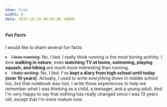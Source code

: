 ```yaml
---
show: true
width: 8
date: 2025-10-29 00:01:00 +0800
---
```

<div class="p-4">
    <h5>Fun Facts</h5>
    <p class="text-justify small">
      I would like to share several fun facts:
        <li class="mb-2 small">
            <del>I love running.</del> No, I lied. I really think running is the most boring activity. I love <b>walking in nature</b>, even <b>watching TV at home, swimming, playing squash, and hiking</b> are much more interesting than running.
        </li>
        <li class="mb-2 small">
            <del>I hate writing.</del> No, I lied. I've <b>kept a diary from high school until today (over 10 years)</b>. Actually, I used to write everything down in middle school too, but that notebook was lost. I write these experiences to help me remember what I was thinking as a child, a teenager, and a young adult. And I'm very happy to say that nothing has really changed since I was 13 years old, except that I'm more mature now.
        </li>
    </p>
</div>
